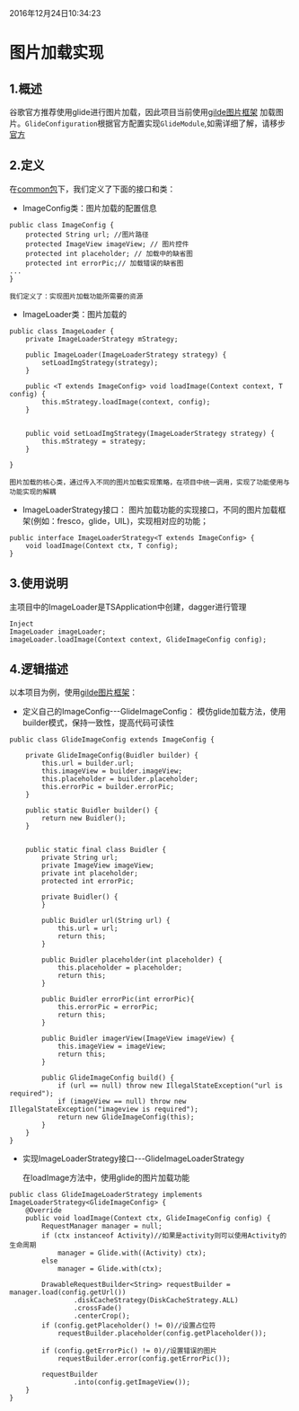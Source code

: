2016年12月24日10:34:23
# 图片加载实现

## 1.概述

谷歌官方推荐使用glide进行图片加载，因此项目当前使用[gilde图片框架](https://github.com/bumptech/glide)
加载图片。`GlideConfiguration`根据官方配置实现`GlideModule`,如需详细了解，请移步[官方](https://github.com/bumptech/glide)

## 2.定义
在[common包](../common/COMMON.md)下，我们定义了下面的接口和类：
- ImageConfig类：图片加载的配置信息
```
public class ImageConfig {
    protected String url; //图片路径
    protected ImageView imageView; // 图片控件
    protected int placeholder; // 加载中的缺省图
    protected int errorPic;// 加载错误的缺省图
...
}
```
    我们定义了：实现图片加载功能所需要的资源

- ImageLoader类：图片加载的
```
public class ImageLoader {
    private ImageLoaderStrategy mStrategy;

    public ImageLoader(ImageLoaderStrategy strategy) {
        setLoadImgStrategy(strategy);
    }

    public <T extends ImageConfig> void loadImage(Context context, T config) {
        this.mStrategy.loadImage(context, config);
    }


    public void setLoadImgStrategy(ImageLoaderStrategy strategy) {
        this.mStrategy = strategy;
    }

}
```
    图片加载的核心类，通过传入不同的图片加载实现策略，在项目中统一调用，实现了功能使用与功能实现的解耦
- ImageLoaderStrategy接口：
   图片加载功能的实现接口，不同的图片加载框架(例如：fresco，glide，UIL)，实现相对应的功能；
```
public interface ImageLoaderStrategy<T extends ImageConfig> {
    void loadImage(Context ctx, T config);
}
```
## 3.使用说明
   主项目中的ImageLoader是TSApplication中创建，dagger进行管理
   ```
   Inject
   ImageLoader imageLoader;
   imageLoader.loadImage(Context context, GlideImageConfig config);
   ```

## 4.逻辑描述
 以本项目为例，使用[gilde图片框架](https://github.com/bumptech/glide)：
 - 定义自己的ImageConfig---GlideImageConfig：
    模仿glide加载方法，使用builder模式，保持一致性，提高代码可读性
 ```
 public class GlideImageConfig extends ImageConfig {

     private GlideImageConfig(Buidler builder) {
         this.url = builder.url;
         this.imageView = builder.imageView;
         this.placeholder = builder.placeholder;
         this.errorPic = builder.errorPic;
     }

     public static Buidler builder() {
         return new Buidler();
     }


     public static final class Buidler {
         private String url;
         private ImageView imageView;
         private int placeholder;
         protected int errorPic;

         private Buidler() {
         }

         public Buidler url(String url) {
             this.url = url;
             return this;
         }

         public Buidler placeholder(int placeholder) {
             this.placeholder = placeholder;
             return this;
         }

         public Buidler errorPic(int errorPic){
             this.errorPic = errorPic;
             return this;
         }

         public Buidler imagerView(ImageView imageView) {
             this.imageView = imageView;
             return this;
         }

         public GlideImageConfig build() {
             if (url == null) throw new IllegalStateException("url is required");
             if (imageView == null) throw new IllegalStateException("imageview is required");
             return new GlideImageConfig(this);
         }
     }
 }
 ```
- 实现ImageLoaderStrategy接口---GlideImageLoaderStrategy

    在loadImage方法中，使用glide的图片加载功能
```
public class GlideImageLoaderStrategy implements ImageLoaderStrategy<GlideImageConfig> {
    @Override
    public void loadImage(Context ctx, GlideImageConfig config) {
        RequestManager manager = null;
        if (ctx instanceof Activity)//如果是activity则可以使用Activity的生命周期
            manager = Glide.with((Activity) ctx);
        else
            manager = Glide.with(ctx);

        DrawableRequestBuilder<String> requestBuilder = manager.load(config.getUrl())
                .diskCacheStrategy(DiskCacheStrategy.ALL)
                .crossFade()
                .centerCrop();
        if (config.getPlaceholder() != 0)//设置占位符
            requestBuilder.placeholder(config.getPlaceholder());

        if (config.getErrorPic() != 0)//设置错误的图片
            requestBuilder.error(config.getErrorPic());

        requestBuilder
                .into(config.getImageView());
    }
}
```


